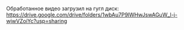 Обработанное видео загрузил на гугл диск: https://drive.google.com/drive/folders/1wbAu7P9lWHwJswAGuW_l-j-wjwVZoiYc?usp=sharing
